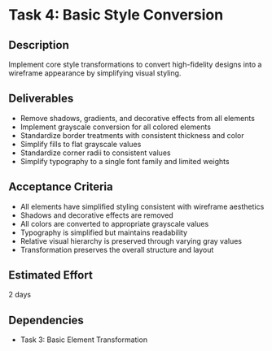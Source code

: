 # Task 4: Basic Style Conversion

## Description
Implement core style transformations to convert high-fidelity designs into a wireframe appearance by simplifying visual styling.

## Deliverables
- Remove shadows, gradients, and decorative effects from all elements
- Implement grayscale conversion for all colored elements
- Standardize border treatments with consistent thickness and color
- Simplify fills to flat grayscale values
- Standardize corner radii to consistent values
- Simplify typography to a single font family and limited weights

## Acceptance Criteria
- All elements have simplified styling consistent with wireframe aesthetics
- Shadows and decorative effects are removed
- All colors are converted to appropriate grayscale values
- Typography is simplified but maintains readability
- Relative visual hierarchy is preserved through varying gray values
- Transformation preserves the overall structure and layout

## Estimated Effort
2 days

## Dependencies
- Task 3: Basic Element Transformation